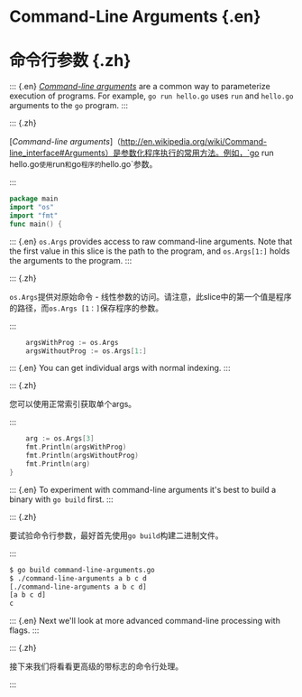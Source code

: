
# Command-Line Arguments {.en}


# 命令行参数 {.zh}


::: {.en}
[_Command-line arguments_](http://en.wikipedia.org/wiki/Command-line_interface#Arguments)
are a common way to parameterize execution of programs.
For example, `go run hello.go` uses `run` and
`hello.go` arguments to the `go` program.
:::

::: {.zh}

[_Command-line arguments_]（http://en.wikipedia.org/wiki/Command-line_interface#Arguments）是参数化程序执行的常用方法。例如，`go run hello.go`使用`run`和`go`程序的`hello.go`参数。

:::


```go
package main
import "os"
import "fmt"
func main() {
```


::: {.en}
`os.Args` provides access to raw command-line
arguments. Note that the first value in this slice
is the path to the program, and `os.Args[1:]`
holds the arguments to the program.
:::

::: {.zh}

`os.Args`提供对原始命令 - 线性参数的访问。请注意，此slice中的第一个值是程序的路径，而`os.Args [1：]`保存程序的参数。

:::


```go
	argsWithProg := os.Args
	argsWithoutProg := os.Args[1:]
```


::: {.en}
You can get individual args with normal indexing.
:::

::: {.zh}

您可以使用正常索引获取单个args。

:::


```go
	arg := os.Args[3]
	fmt.Println(argsWithProg)
	fmt.Println(argsWithoutProg)
	fmt.Println(arg)
}
```


::: {.en}
To experiment with command-line arguments it's best to
build a binary with `go build` first.
:::

::: {.zh}

要试验命令行参数，最好首先使用`go build`构建二进制文件。

:::


```sh
$ go build command-line-arguments.go
$ ./command-line-arguments a b c d
[./command-line-arguments a b c d]       
[a b c d]
c
```


::: {.en}
Next we'll look at more advanced command-line processing
with flags.
:::

::: {.zh}

接下来我们将看看更高级的带标志的命令行处理。

:::


